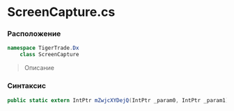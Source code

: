
# ScreenCapture.cs
### Расположение
```csharp
namespace TigerTrade.Dx  
    class ScreenCapture
```

> Описание

### Синтаксис
```csharp
public static extern IntPtr mZwjcXYDejQ(IntPtr _param0, IntPtr _param1)
```
